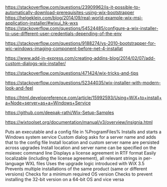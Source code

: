 https://stackoverflow.com/questions/23909962/is-it-possible-to-automatically-download-prerequisites-using-wix-bootstrapper
https://helgeklein.com/blog/2014/09/real-world-example-wix-msi-application-installer/#wixui_hk-wxs
https://stackoverflow.com/questions/54524485/configure-a-wix-installer-to-use-different-user-credentials-depending-of-the-env

https://stackoverflow.com/questions/9188274/vs-2010-bootstrapper-for-wic-windows-imaging-component-before-net-4-installat

https://www.add-in-express.com/creating-addins-blog/2014/02/07/add-custom-dialogs-wix-installer/

https://stackoverflow.com/questions/471424/wix-tricks-and-tips

https://stackoverflow.com/questions/52344035/wix-installer-with-modern-look-and-feel

https://html.developreference.com/article/15992593/Using+WiX+to+install+a+Node+server+as+a+Windows+Service

https://github.com/deepak-rathi/Wix-Setup-Samples

https://wixtoolset.org/documentation/manual/v3/overview/insignia.html

Puts an executable and a config file in %ProgramFiles%
Installs and starts a Windows system service
Custom dialog asks for a server name and adds that to the config file
Install location and custom server name are persisted across upgrades
Install location and server name can be specified on the msiexec command line
Displays a license agreement in RTF format
Easily localizable (including the license agreement), all relevant strings in per-language WXL files
Uses the upgrade logic introduced with WiX 3.5
Prevents multiple installations of the same product (same or different versions)
Checks for a minimum required OS version
Checks to prevent installing the 32-bit version on a 64-bit OS and vice versa